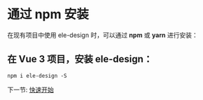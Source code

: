 # 通过 npm 安装

在现有项目中使用 ele-design 时，可以通过 **npm** 或 **yarn** 进行安装：

## 在 Vue 3 项目，安装 ele-design：

```
npm i ele-design -S
```

下一节: [快速开始](./#/doc/QuickStart)

